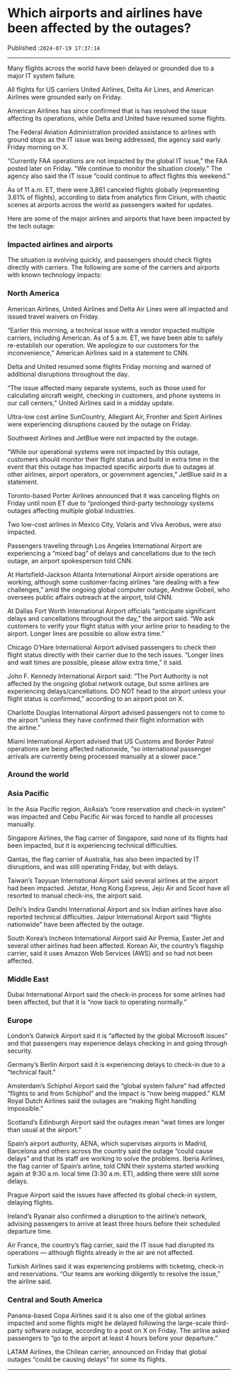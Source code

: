 # Which airports and airlines have been affected by the outages?

Published :`2024-07-19 17:37:14`

---

Many flights across the world have been delayed or grounded due to a major IT system failure.

All flights for US carriers United Airlines, Delta Air Lines, and American Airlines were grounded early on Friday.

American Airlines has since confirmed that is has resolved the issue affecting its operations, while Delta and United have resumed some flights.

The Federal Aviation Administration provided assistance to airlines with ground stops as the IT issue was being addressed, the agency said early Friday morning on X.

“Currently FAA operations are not impacted by the global IT issue,” the FAA posted later on Friday. “We continue to monitor the situation closely.” The agency also said the IT issue “could continue to affect flights this weekend.”

As of 11 a.m. ET, there were 3,861 canceled flights globally (representing 3.61% of flights), according to data from analytics firm Cirium, with chaotic scenes at airports across the world as passengers waited for updates.

Here are some of the major airlines and airports that have been impacted by the tech outage:

### Impacted airlines and airports

The situation is evolving quickly, and passengers should check flights directly with carriers. The following are some of the carriers and airports with known technology impacts:

### North America

American Airlines, United Airlines and Delta Air Lines were all impacted and issued travel waivers on Friday.

“Earlier this morning, a technical issue with a vendor impacted multiple carriers, including American. As of 5 a.m. ET, we have been able to safely re-establish our operation. We apologize to our customers for the inconvenience,” American Airlines said in a statement to CNN.

Delta and United resumed some flights Friday morning and warned of additional disruptions throughout the day.

“The issue affected many separate systems, such as those used for calculating aircraft weight, checking in customers, and phone systems in our call centers,” United Airlines said in a midday update.

Ultra-low cost airline SunCountry, Allegiant Air, Frontier and Spirit Airlines were experiencing disruptions caused by the outage on Friday.

Southwest Airlines and JetBlue were not impacted by the outage.

“While our operational systems were not impacted by this outage, customers should monitor their flight status and build in extra time in the event that this outage has impacted specific airports due to outages at other airlines, airport operators, or government agencies,” JetBlue said in a statement.

Toronto-based Porter Airlines announced that it was canceling flights on Friday until noon ET due to “prolonged third-party technology systems outages affecting multiple global industries.

Two low-cost airlines in Mexico City, Volaris and Viva Aerobus, were also impacted.

Passengers traveling through Los Angeles International Airport are experiencing a “mixed bag” of delays and cancellations due to the tech outage, an airport spokesperson told CNN.

At Hartsfield-Jackson Atlanta International Airport airside operations are working, although some customer-facing airlines “are dealing with a few challenges,” amid the ongoing global computer outage, Andrew Gobeil, who oversees public affairs outreach at the airport, told CNN.

At Dallas Fort Worth International Airport officials “anticipate significant delays and cancellations throughout the day,” the airport said. “We ask customers to verify your flight status with your airline prior to heading to the airport. Longer lines are possible so allow extra time.”

Chicago O’Hare International Airport advised passengers to check their flight status directly with their carrier due to the tech issues. “Longer lines and wait times are possible, please allow extra time,” it said.

John F. Kennedy International Airport said: “The Port Authority is not affected by the ongoing global network outage, but some airlines are experiencing delays/cancellations. DO NOT head to the airport unless your flight status is confirmed,” according to an airport post on X.

Charlotte Douglas International Airport advised passengers not to come to the airport “unless they have confirmed their flight information with the airline.”

Miami International Airport advised that US Customs and Border Patrol operations are being affected nationwide, “so international passenger arrivals are currently being processed manually at a slower pace.”

### Around the world

### Asia Pacific

In the Asia Pacific region, AirAsia’s “core reservation and check-in system” was impacted and Cebu Pacific Air was forced to handle all processes manually.

Singapore Airlines, the flag carrier of Singapore, said none of its flights had been impacted, but it is experiencing technical difficulties.

Qantas, the flag carrier of Australia, has also been impacted by IT disruptions, and was still operating Friday, but with delays.

Taiwan’s Taoyuan International Airport said several airlines at the airport had been impacted. Jetstar, Hong Kong Express, Jeju Air and Scoot have all resorted to manual check-ins, the airport said.

Delhi’s Indira Gandhi International Airport and six Indian airlines have also reported technical difficulties. Jaipur International Airport said “flights nationwide” have been affected by the outage.

South Korea’s Incheon International Airport said Air Premia, Easter Jet and several other airlines had been affected. Korean Air, the country’s flagship carrier, said it uses Amazon Web Services (AWS) and so had not been affected.

### Middle East

Dubai International Airport said the check-in process for some airlines had been affected, but that it is “now back to operating normally.”

### Europe

London’s Gatwick Airport said it is “affected by the global Microsoft issues” and that passengers may experience delays checking in and going through security.

Germany’s Berlin Airport said it is experiencing delays to check-in due to a “technical fault.”

Amsterdam’s Schiphol Airport said the “global system failure” had affected “flights to and from Schiphol” and the impact is “now being mapped.” KLM Royal Dutch Airlines said the outages are “making flight handling impossible.”

Scotland’s Edinburgh Airport said the outages mean “wait times are longer than usual at the airport.”

Spain’s airport authority, AENA, which supervises airports in Madrid, Barcelona and others across the country said the outage “could cause delays” and that its staff are working to solve the problems. Iberia Airlines, the flag carrier of Spain’s airline, told CNN their systems started working again at 9:30 a.m. local time (3:30 a.m. ET), adding there were still some delays.

Prague Airport said the issues have affected its global check-in system, delaying flights.

Ireland’s Ryanair also confirmed a disruption to the airline’s network, advising passengers to arrive at least three hours before their scheduled departure time.

Air France, the country’s flag carrier, said the IT issue had disrupted its operations — although flights already in the air are not affected.

Turkish Airlines said it was experiencing problems with ticketing, check-in and reservations. “Our teams are working diligently to resolve the issue,” the airline said.

### Central and South America

Panama-based Copa Airlines said it is also one of the global airlines impacted and some flights might be delayed following the large-scale third-party software outage, according to a post on X on Friday. The airline asked passengers to “go to the airport at least 4 hours before your departure.”

LATAM Airlines, the Chilean carrier, announced on Friday that global outages “could be causing delays” for some its flights.

---

